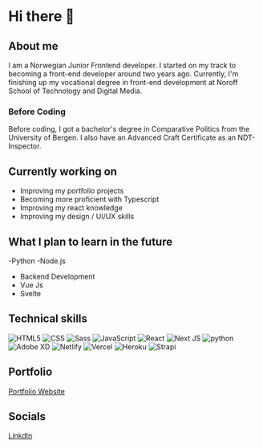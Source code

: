 # Hi there 👋

## About me 
I am a Norwegian Junior Frontend developer. I started on my track to becoming a front-end developer around two years ago. 
Currently, I'm finishing up my vocational degree in front-end development at Noroff School of Technology and Digital Media. 

### Before Coding

Before coding, I got a bachelor's degree in Comparative Politics from the University of Bergen.
I also have an Advanced Craft Certificate as an NDT-Inspector.

## Currently working on

- Improving my portfolio projects
- Becoming more proficient with Typescript
- Improving my react knowledge
- Improving my design / UI/UX skills

## What I plan to learn in the future
-Python
-Node.js
- Backend Development
- Vue Js 
- Svelte


## Technical skills

![HTML5](https://img.shields.io/badge/html5-%23E34F26.svg?style=for-the-badge&logo=html5&logoColor=white)
![CSS](https://img.shields.io/badge/CSS3-1572B6?style=for-the-badge&logo=css3&logoColor=white)
![Sass](https://img.shields.io/badge/Sass-CC6699?style=for-the-badge&logo=sass&logoColor=white)
![JavaScript](https://img.shields.io/badge/javascript-%23323330.svg?style=for-the-badge&logo=javascript&logoColor=%23F7DF1E)
![React](https://img.shields.io/badge/react-%2320232a.svg?style=for-the-badge&logo=react&logoColor=%2361DAFB)
![Next JS](https://img.shields.io/badge/Next-black?style=for-the-badge&logo=next.js&logoColor=white)
![python](https://img.shields.io/badge/Python-14354C?style=for-the-badge&logo=python&logoColor=white)
<br/>
![Adobe XD](https://img.shields.io/badge/Adobe%20XD-470137?style=for-the-badge&logo=Adobe%20XD&logoColor=#FF61F6)
![Netlify](https://img.shields.io/badge/netlify-%23000000.svg?style=for-the-badge&logo=netlify&logoColor=#00C7B7)
![Vercel](https://img.shields.io/badge/vercel-%23000000.svg?style=for-the-badge&logo=vercel&logoColor=white)
![Heroku](https://img.shields.io/badge/heroku-%23430098.svg?style=for-the-badge&logo=heroku&logoColor=white)
![Strapi](https://img.shields.io/badge/strapi-%232E7EEA.svg?style=for-the-badge&logo=strapi&logoColor=white)

## Portfolio

[Portfolio Website](https://holmenfrontend.no/portfolio/)


## Socials

[LinkdIn](https://www.linkedin.com/in/kenny-holmen-b853b4a1)

